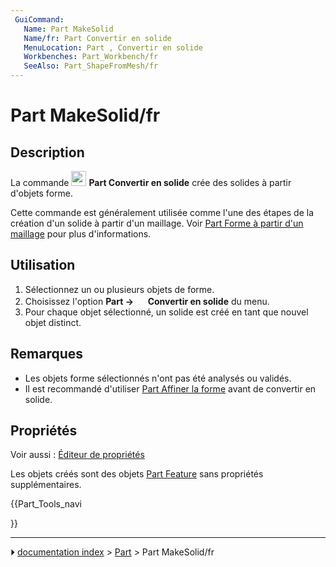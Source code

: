 ```yaml
---
 GuiCommand:
   Name: Part MakeSolid
   Name/fr: Part Convertir en solid‏‎e
   MenuLocation: Part , Convertir en solide
   Workbenches: Part_Workbench/fr
   SeeAlso: Part_ShapeFromMesh/fr
---
```


# Part MakeSolid/fr

## Description

La commande <img alt="" src=images/Part_MakeSolid.svg  style="width:24px;"> **Part Convertir en solid‏‎e** crée des solides à partir d\'objets forme.

Cette commande est généralement utilisée comme l\'une des étapes de la création d\'un solide à partir d\'un maillage. Voir [Part Forme à partir d\'un maillage](Part_ShapeFromMesh/fr#Utilisation.md) pour plus d\'informations.



## Utilisation

1.  Sélectionnez un ou plusieurs objets de forme.
2.  Choisissez l\'option **Part → <img src="images/Part_MakeSolid.svg" width=16px> Convertir en solide** du menu.
3.  Pour chaque objet sélectionné, un solide est créé en tant que nouvel objet distinct.



## Remarques

-   Les objets forme sélectionnés n\'ont pas été analysés ou validés.
-   Il est recommandé d\'utiliser [Part Affiner la forme](Part_RefineShape/fr.md) avant de convertir en solide.



## Propriétés

Voir aussi : [Éditeur de propriétés](Property_editor/fr.md)

Les objets créés sont des objets [Part Feature](Part_Feature/fr.md) sans propriétés supplémentaires.





{{Part_Tools_navi

}}



---
⏵ [documentation index](../README.md) > [Part](Part_Workbench.md) > Part MakeSolid/fr
